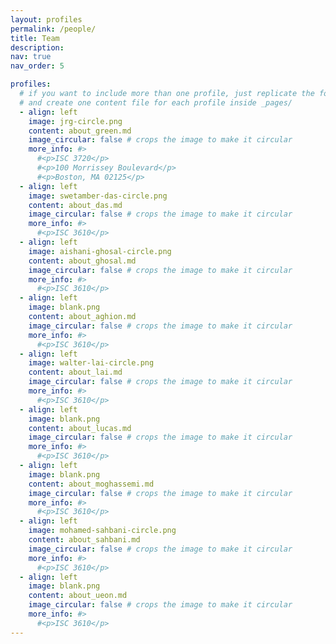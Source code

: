 ```yaml
---
layout: profiles
permalink: /people/
title: Team
description: 
nav: true
nav_order: 5

profiles:
  # if you want to include more than one profile, just replicate the following block
  # and create one content file for each profile inside _pages/
  - align: left
    image: jrg-circle.png
    content: about_green.md
    image_circular: false # crops the image to make it circular
    more_info: #>
      #<p>ISC 3720</p>
      #<p>100 Morrissey Boulevard</p>
      #<p>Boston, MA 02125</p>
  - align: left
    image: swetamber-das-circle.png
    content: about_das.md
    image_circular: false # crops the image to make it circular
    more_info: #>
      #<p>ISC 3610</p>
  - align: left
    image: aishani-ghosal-circle.png
    content: about_ghosal.md
    image_circular: false # crops the image to make it circular
    more_info: #>
      #<p>ISC 3610</p>
  - align: left
    image: blank.png
    content: about_aghion.md
    image_circular: false # crops the image to make it circular
    more_info: #>
      #<p>ISC 3610</p>
  - align: left
    image: walter-lai-circle.png
    content: about_lai.md
    image_circular: false # crops the image to make it circular
    more_info: #>
      #<p>ISC 3610</p>
  - align: left
    image: blank.png
    content: about_lucas.md
    image_circular: false # crops the image to make it circular
    more_info: #>
      #<p>ISC 3610</p>
  - align: left
    image: blank.png
    content: about_moghassemi.md
    image_circular: false # crops the image to make it circular
    more_info: #>
      #<p>ISC 3610</p>
  - align: left
    image: mohamed-sahbani-circle.png
    content: about_sahbani.md
    image_circular: false # crops the image to make it circular
    more_info: #>
      #<p>ISC 3610</p>
  - align: left
    image: blank.png
    content: about_ueon.md
    image_circular: false # crops the image to make it circular
    more_info: #>
      #<p>ISC 3610</p>
---
```


